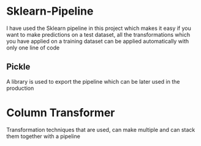 # Sklearn-Pipeline
I have used the Sklearn pipeline in this project which makes it easy if you want to make predictions on a test dataset, all the transformations which you have applied on a training dataset can be applied automatically with only one line of code
## Pickle
A library is used to export the pipeline which can be later used in the production
# Column Transformer
Transformation techniques that are used, can make multiple and can stack them together with a pipeline

